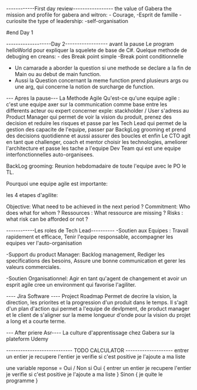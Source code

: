 ------------First day review-----------------
the value of Gabera
the mission and profile for gabera and witron: - Courage,
-Esprit de famille
-curiosite
the type of leadership:
-self-organisation

#end Day 1

-------------------Day 2------------------
avant la pause
Le program helloWorld pour expliquer la squelete de base de C#.
Quelque methode de debuging en creans: - des Break point simple
-Break point conditionnelle

- Un camarade a aborder la question si une methode se declare a la fin de Main ou au debut de main function.
- Aussi la Question concernant la meme function prend plusieurs args ou une arg, qui concerne la notion de surcharge de function.

--- Apres la pause---
La Methode Agile
Qu'est-ce qu'une equipe agile : c'est une equipe axer sur la communication comme base entre les differents acteur ou expert concerner
exple: stackholder / User s'adress au Product Manager qui permet de voir la vision du produit, prenez des decision et reduire les risques et passe par les Tech Lead qui permet de la gestion des capacite de l'equipe, passer par BackgLog grooming et prend des decisions quotidienne et aussi assurer des boucles et enfin Le CTO agit en tant que challenger, coach et mentor choisir les technologies, ameliorer l'architecture
et passe les tache a l'equipe Dev Team qui est une equipe interfonctionnelles auto-organisees.

BackLog grooming: Reunion hebdomadaire de toute l'equipe avec le PO le TL.

Pourquoi une equipe agile est importante:

les 4 etapes d'agilite:

Objective: What need to be achieved in the next period ?
Commitment: Who does what for whom ?
Ressources : What ressource are missing ?
Risks : what risk can be afforded or not ?

------------Les roles de Tech Lead----------
-Soutien aux Equipes : Travail rapidement et efficace, Tenir l'equipe responsable, accompagner les equipes ver l'auto-organisation

-Support du product Manager: Backlog management, Rediger les specifications des besoins, Assure une bonne communication et gerer les valeurs commerciales.

-Soutien Organisationnel: Agir en tant qu'agent de changement et avoir un esprit agile cree un environment qui favorise l'agiliter.

---- Jira Software ----
Project Roadmap
Permet de decrire la vision, la direction, les priorites et la progression d'un produit dans le temps.
Il s'agit d'un plan d'action qui permet a l'equipe de devlpment, de product manager et le client de s'aligner sur la meme longueur d'onde pour la vision du projet a long et a courte terme.

--- After priere Asr----
La culture d'apprentissage chez Gabera sur la plateform Udemy

---------------------------- TODO CALCULATOR --------------------
entrer un entier
je recupere l'entier
je verifie si c'est positive
je l'ajoute a ma liste

une variable reponse = Oui / Non
si Oui {
entrer un entier
je recupere l'entier
je verifie si c'est positive
je l'ajoute a ma liste
} Sinon {
je quite le programme
}
